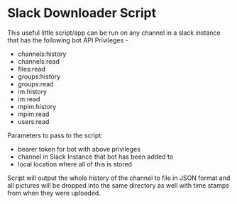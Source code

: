 # Slack Downloader Script

This useful little script/app can be run on any channel in a slack instance that has the following bot API Privileges - 
* channels:history
* channels:read
* files:read
* groups:history
* groups:read
* im:history
* im:read
* mpim:history
* mpim:read
* users:read

Parameters to pass to the script:
* bearer token for bot with above privileges
* channel in Slack Instance that bot has been added to
* local location where all of this is stored

Script will output the whole history of the channel to file in JSON format and all pictures will be dropped into the same directory as well with time stamps from when they were uploaded.  
